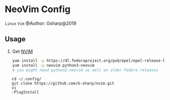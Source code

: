 # NeoVim Config

`Linux` `Vim`
@Author: Gsharp@2019

## Usage

1. Get [NVIM](https://github.com/neovim/neovim/wiki/Installing-Neovim)
   
   ```sh
   yum install -y https://dl.fedoraproject.org/pub/epel/epel-release-latest-7.noarch.rpm 
   yum install -y neovim python3-neovim
   # you might need python2-neovim as well on older Fedora releases
   ```

```shell
   cd ~/.config/
   git clone https://github.com/G-sharp/nvim.git
   vi
   :PlugInstall
```

